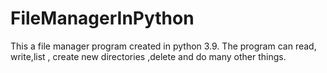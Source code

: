 # FileManagerInPython
This a file manager program created in python 3.9. The program can read, write,list , create new directories ,delete and do many other things.
